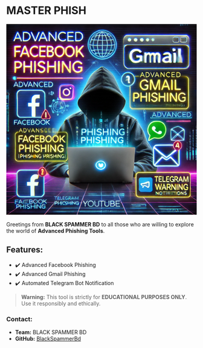 # MASTER PHISH

![Tools Preview](https://github.com/BlackSpammerBd/MASTER_PHISH/raw/main/Tools.png)

Greetings from **BLACK SPAMMER BD** to all those who are willing to explore the world of **Advanced Phishing Tools**.

## Features:
- ✔️ Advanced Facebook Phishing
- ✔️ Advanced Gmail Phishing
- ✔️ Automated Telegram Bot Notification

> **Warning:** This tool is strictly for **EDUCATIONAL PURPOSES ONLY**. Use it responsibly and ethically.

### Contact:
- **Team:** BLACK SPAMMER BD
- **GitHub:** [BlackSpammerBd](https://github.com/BlackSpammerBd)
